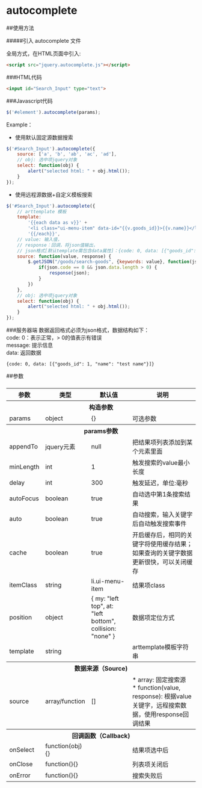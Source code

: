 # autocomplete

##使用方法

#####引入 autocomplete 文件

全局方式，在HTML页面中引入:
```html
<script src="jquery.autocomplete.js"></script>
```

###HTML代码
```html
<input id="Search_Input" type="text">
```

###Javascript代码
```js
$('#element').autocomplete(params);
```

Example：
* 使用默认固定源数据搜索
```js
$('#Search_Input').autocomplete({
    source: ['a', 'b', 'ab', 'ac', 'ad'],
    // obj: 选中项jquery对象
    select: function(obj) {
        alert("selected html: " + obj.html());
    }
});
```
* 使用远程源数据+自定义模板搜索
```js
$('#Search_Input').autocomplete({
    // arttemplate 模板
    template: 
        '{{each data as v}}' +
        '<li class="ui-menu-item" data-id="{{v.goods_id}}>{{v.name}}</li>' +
        '{{/each}}',
    // value: 输入值， 
    // response：回调，将json值输出，
    // json格式[默认template需包含data属性]：{code: 0, data: [{"goods_id": 1, "name": "test name"}]}
    source: function(value, response) {
        $.getJSON("/goods/search-goods", {keywords: value}, function(json) {
            if(json.code == 0 && json.data.length > 0) {
                response(json);
            }
        })
    },
    // obj: 选中项jquery对象
    select: function(obj) {
        alert("selected html: " + obj.html());
    }
});
```

###服务器端
数据返回格式必须为json格式，数据结构如下：</br>
code: 0：表示正常，> 0的值表示有错误</br>
message: 提示信息</br>
data: 返回数据
```
{code: 0, data: [{"goods_id": 1, "name": "test name"}]}
```
##参数
### 
<table>
<thead>
<tr>
  <th>参数</th>
  <th>类型</th>
  <th>默认值</th>
  <th>说明</th>
</tr>
</thead>
<tbody>
<tr><th colspan="4">构造参数</th></tr>
<tr>
    <td>params</td>
    <td>object</td>
    <td>{}</td>
    <td>可选参数</td>
</tr>
<tr>
  <th colspan="4">params参数</th>
</tr>
<tr>
    <td>appendTo</td>
    <td>jquery元素</td>
    <td>null</td>
    <td>把结果项列表添加到某个元素里面</td>
</tr>
<tr>
    <td>minLength</td>
    <td>int</td>
    <td>1</td>
    <td>触发搜索的value最小长度</td>
</tr>
<tr>
    <td>delay</td>
    <td>int</td>
    <td>300</td>
    <td>触发延迟，单位:毫秒</td>
</tr>
<tr>
    <td>autoFocus</td>
    <td>boolean</td>
    <td>true</td>
    <td>自动选中第1条搜索结果</td>
</tr>
<tr>
    <td>auto</td>
    <td>boolean</td>
    <td>true</td>
    <td>自动搜索，输入关键字后自动触发搜索事件</td>
</tr>
<tr>
    <td>cache</td>
    <td>boolean</td>
    <td>true</td>
    <td>开启缓存后，相同的关键字将使用缓存结果；如果查询的关键字数据更新很快，可以关闭缓存</td>
</tr>
<tr>
    <td>itemClass</td>
    <td>string</td>
    <td>li.ui-menu-item</td>
    <td>结果项class</td>
</tr>
<tr>
    <td>position</td>
    <td>object</td>
    <td>
    {
        my: "left top",
        at: "left bottom",
        collision: "none"
    }
    </td>
    <td>数据项定位方式</td>
</tr>
<tr>
    <td>template</td>
    <td>string</td>
    <td></td>
    <td>arttemplate模板字符串</td>
</tr>
<tr>
  <th colspan="4">数据来源（Source)</th>
</tr>
<tr>
    <td>source</td>
    <td>array/function</td>
    <td>[]</td>
    <td>
    * array: 固定搜索源<br/>
    * function(value, response): 根据value关键字，远程搜索数据，使用response回调结果
    </td>
</tr>
<tr>
  <th colspan="4">回调函数（Callback)</th>
</tr>

<tr>
    <td>onSelect</td>
    <td>function(obj){}</td>
    <td></td>
    <td>结果项选中后</td>
</tr>
<tr>
    <td>onClose</td>
    <td>function(){}</td>
    <td></td>
    <td>列表项关闭后</td>
</tr>
<tr>
    <td>onError</td>
    <td>function(){}</td>
    <td></td>
    <td>搜索失败后</td>
</tr>

</tbody>
</table>
